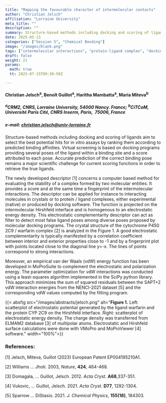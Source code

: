```yaml
---
title: "Mapping the favourable character of intermolecular contacts"
author: "Christian Jelsch"
affiliation: "Lorraine University"
meta_title: ""
description: ""
summary: Structure-based methods including docking and scoring of ligands aim to select the best potential hits for in vitro assays by ranking them according to predicted binding affinities. Virtual screening is based on docking programs providing several poses of the ligand within a binding site and a score attributed to each pose.
date: 2025-05-13  
categories: ["Session 5", "Chemical Bonding"]
image: "/images/blank.png"
tags: ["intermolecular interactions", "protein-ligand complex", "docking", "scoring function", "electrostatic complementarity"]
draft: false
weight: 21
params:
  math: true
  tt: 2025-07-15T09:30:50Z

---
```


#### Christian Jelsch<sup>a</sup>, Benoît Guillot<sup>a</sup>, Haritha Mambatta<sup>a</sup>, Maria Miteva<sup>b</sup>

##### <sup>a</sup>CRM2, CNRS, Lorraine University, 54000 Nancy. France; <sup>b</sup>CiTCoM, Université Paris Cité, CNRS Inserm, Paris,  75006, France

##### e-mail: christian.jelsch@univ-lorraine.fr

Structure-based methods including docking and scoring of ligands aim to select the best potential hits for in vitro assays by ranking them according to predicted binding affinities. Virtual screening is based on docking programs providing several poses of the ligand within a binding site and a score attributed to each pose. Accurate prediction of the correct binding pose remains a major scientific challenge for current scoring functions in order to retrieve the true ligands.

The newly developed descriptor [1] concerns a computer based method for evaluating the stability of a complex formed by two molecular entities. It provides a score and at the same time a fingerprint of the intermolecular interactions. The descriptor can be applied for instance to interacting molecules in crystals or to protein / ligand complexes, either experimental (native) or produced by docking software. The function is projected on the intermolecular Hirshfeld interface and is homogenous to an electrostatic energy density. This electrostatic complementarity descriptor can act as filter to detect most false ligand poses among diverse poses proposed by molecular docking programs. The crystal structure of the cytochrome P450 2C9 / warfarin complex [2] is analyzed in the Figure 1. A good electrostatic complementarity is typically manifested by a correlation coefficient between interior and exterior properties close to -1 and by a fingerprint plot with points located close to the diagonal line y=-x. The lines of points correspond to strong interactions.

Moreover, an empirical van der Waals (vdW) energy function has been developed in MoProSuite to complement the electrostatic and polarization energy. The parameter optimization for vdW interactions was conducted using a least-squares algorithm implemented in the SciPy python library. This approach minimizes the sum of squared residuals between the SAPT+2 vdW interaction energies from the NENCI-2021 dataset [5] and the corresponding vdW values computed by the fitting program.


{{< absfig src="/images/abstracts/jelsch.png" alt="**Figure 1.** Left: scatterplot of electrostatic potential generated by the ligand warfarin and the protein CYP 2C9 on the Hirshfeld interface. Right: scatterplot of electrostatic energy density. The charge density was transferred from ELMAM2 database [3] of multipolar atoms. Electrostatic and Hirshfeld surface calculations were done with VMoPro and MoProViewer [4] software." width="100%">}}




### References:

[1] Jelsch, Miteva, Guillot (2023) European Patent EP004195210A1.

[2] Williams … Jhoti. 2003, *Nature*,  **424**, 464-468.

[3] Domagala, … Guillot, Jelsch. 2012. *Acta Cryst*. **A68**,337-351.

[4] Vukovic, … Guillot, Jelsch. 2021. *Acta Cryst*. **D77**, 1292-1304.

[5] Sparrow … DiStasio. 2021. *J. Chemical Physics*, **155(18)**, 184303.